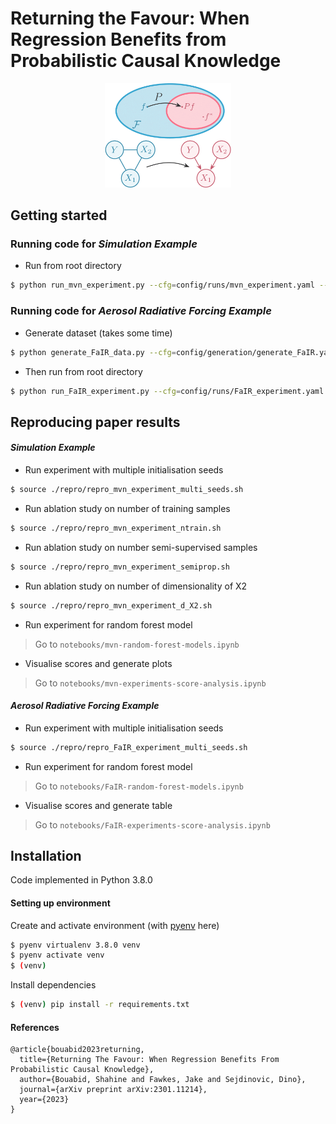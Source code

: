 # Returning the Favour: When Regression Benefits from Probabilistic Causal Knowledge


<p align="center">
  <img width="40%" src="docs/img/figure1.png"/>
</p>


## Getting started

### Running code for *Simulation Example*
- Run from root directory
```bash
$ python run_mvn_experiment.py --cfg=config/runs/mvn_experiment.yaml --o=path/to/output/directory
```

### Running code for *Aerosol Radiative Forcing Example*
- Generate dataset (takes some time)
```bash
$ python generate_FaIR_data.py --cfg=config/generation/generate_FaIR.yaml --o=data/FaIR/ --val
```

- Then run from root directory
```bash
$ python run_FaIR_experiment.py --cfg=config/runs/FaIR_experiment.yaml --o=path/to/output/directory
```


## Reproducing paper results

#### *Simulation Example*

- Run experiment with multiple initialisation seeds
```bash
$ source ./repro/repro_mvn_experiment_multi_seeds.sh
```

- Run ablation study on number of training samples
```bash
$ source ./repro/repro_mvn_experiment_ntrain.sh
```

- Run ablation study on number semi-supervised samples
```bash
$ source ./repro/repro_mvn_experiment_semiprop.sh
```

- Run ablation study on number of dimensionality of X2
```bash
$ source ./repro/repro_mvn_experiment_d_X2.sh
```

- Run experiment for random forest model
> Go to `notebooks/mvn-random-forest-models.ipynb`


- Visualise scores and generate plots
> Go to `notebooks/mvn-experiments-score-analysis.ipynb`


#### *Aerosol Radiative Forcing Example*

- Run experiment with multiple initialisation seeds
```bash
$ source ./repro/repro_FaIR_experiment_multi_seeds.sh
```

- Run experiment for random forest model
> Go to `notebooks/FaIR-random-forest-models.ipynb`


- Visualise scores and generate table
> Go to `notebooks/FaIR-experiments-score-analysis.ipynb`






## Installation

Code implemented in Python 3.8.0

#### Setting up environment

Create and activate environment (with [pyenv](https://www.devopsroles.com/install-pyenv/) here)
```bash
$ pyenv virtualenv 3.8.0 venv
$ pyenv activate venv
$ (venv)
```

Install dependencies
```bash
$ (venv) pip install -r requirements.txt
```

#### References
```
@article{bouabid2023returning,
  title={Returning The Favour: When Regression Benefits From Probabilistic Causal Knowledge},
  author={Bouabid, Shahine and Fawkes, Jake and Sejdinovic, Dino},
  journal={arXiv preprint arXiv:2301.11214},
  year={2023}
}
```
